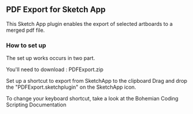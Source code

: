 ## PDF Export for Sketch App

This Sketch App plugin enables the export of selected artboards to a merged pdf file.

### How to set up
The set up works occurs in two part.

You'll need to download : PDFExport.zip

Set up a shortcut to export from SketchApp to the clipboard
Drag and drop the "PDFExport.sketchplugin" on the SketchApp icon.

To change your keyboard shortcut, take a look at the Bohemian Coding Scripting Documentation
